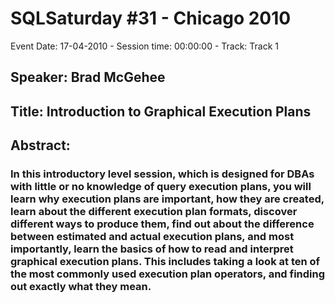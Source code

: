 # SQLSaturday #31 - Chicago 2010
Event Date: 17-04-2010 - Session time: 00:00:00 - Track: Track 1
## Speaker: Brad McGehee
## Title:  Introduction to Graphical Execution Plans
## Abstract:
### In this introductory level session, which is designed for DBAs with little or no knowledge of query execution plans, you will learn why execution plans are important, how they are created, learn about the different execution plan formats, discover different ways to produce them, find out about the difference between estimated and actual execution plans, and most importantly, learn the basics of how to read and interpret graphical execution plans. This includes taking a look at ten of the most commonly used execution plan operators, and finding out exactly what they mean.
